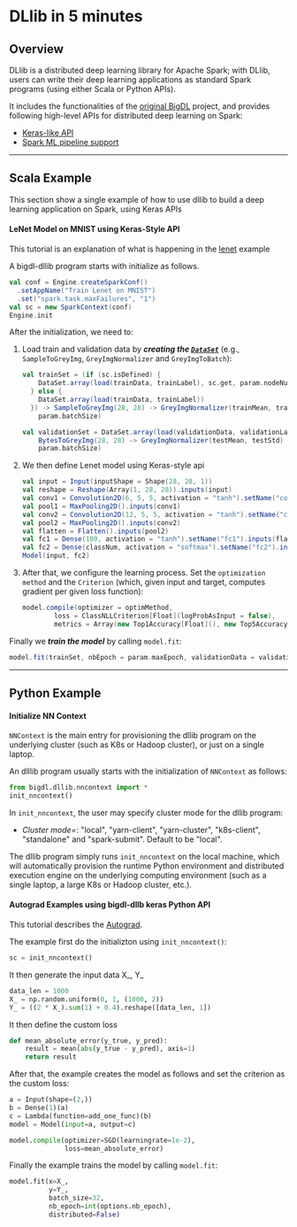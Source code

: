 # DLlib in 5 minutes

## Overview

DLlib is a distributed deep learning library for Apache Spark; with DLlib, users can write their deep learning applications as standard Spark programs (using either Scala or Python APIs).

It includes the functionalities of the [original BigDL](https://github.com/intel-analytics/BigDL/tree/branch-0.14) project, and provides following high-level APIs for distributed deep learning on Spark:

* [Keras-like API](keras-api.md)
* [Spark ML pipeline support](nnframes.md)


---

## Scala Example

This section show a single example of how to use dllib to build a deep learning application on Spark, using Keras APIs

#### LeNet Model on MNIST using Keras-Style API

This tutorial is an explanation of what is happening in the [lenet](https://github.com/intel-analytics/BigDL/tree/branch-2.0/scala/dllib/src/main/scala/com/intel/analytics/bigdl/dllib/example/keras) example

A bigdl-dllib program starts with initialize as follows.
````scala
val conf = Engine.createSparkConf()
  .setAppName("Train Lenet on MNIST")
  .set("spark.task.maxFailures", "1")
val sc = new SparkContext(conf)
Engine.init
````

After the initialization, we need to:

1. Load train and validation data by _**creating the [```DataSet```](https://github.com/intel-analytics/BigDL/blob/branch-2.0/scala/dllib/src/main/scala/com/intel/analytics/bigdl/dllib/feature/dataset/DataSet.scala)**_ (e.g., ````SampleToGreyImg````, ````GreyImgNormalizer```` and ````GreyImgToBatch````):
   ````scala
   val trainSet = (if (sc.isDefined) {
       DataSet.array(load(trainData, trainLabel), sc.get, param.nodeNumber)
     } else {
       DataSet.array(load(trainData, trainLabel))
     }) -> SampleToGreyImg(28, 28) -> GreyImgNormalizer(trainMean, trainStd) -> GreyImgToBatch(
       param.batchSize)

   val validationSet = DataSet.array(load(validationData, validationLabel), sc) ->
       BytesToGreyImg(28, 28) -> GreyImgNormalizer(testMean, testStd) -> GreyImgToBatch(
       param.batchSize)
   ````

2. We then define Lenet model using Keras-style api
   ````scala
   val input = Input(inputShape = Shape(28, 28, 1))
   val reshape = Reshape(Array(1, 28, 28)).inputs(input)
   val conv1 = Convolution2D(6, 5, 5, activation = "tanh").setName("conv1_5x5").inputs(reshape)
   val pool1 = MaxPooling2D().inputs(conv1)
   val conv2 = Convolution2D(12, 5, 5, activation = "tanh").setName("conv2_5x5").inputs(pool1)
   val pool2 = MaxPooling2D().inputs(conv2)
   val flatten = Flatten().inputs(pool2)
   val fc1 = Dense(100, activation = "tanh").setName("fc1").inputs(flatten)
   val fc2 = Dense(classNum, activation = "softmax").setName("fc2").inputs(fc1)
   Model(input, fc2)
   ````

3. After that, we configure the learning process. Set the ````optimization method```` and the ````Criterion```` (which, given input and target, computes gradient per given loss function):
   ````scala
   model.compile(optimizer = optimMethod,
           loss = ClassNLLCriterion[Float](logProbAsInput = false),
           metrics = Array(new Top1Accuracy[Float](), new Top5Accuracy[Float](), new Loss[Float]))
   ````

Finally we _**train the model**_ by calling ````model.fit````:
````scala
model.fit(trainSet, nbEpoch = param.maxEpoch, validationData = validationSet)
````

---

## Python Example

#### Initialize NN Context

`NNContext` is the main entry for provisioning the dllib program on the underlying cluster (such as K8s or Hadoop cluster), or just on a single laptop.

An dlllib program usually starts with the initialization of `NNContext` as follows:

```python
from bigdl.dllib.nncontext import *
init_nncontext()
```

In `init_nncontext`, the user may specify cluster mode for the dllib program:

- *Cluster mode=*: "local", "yarn-client", "yarn-cluster", "k8s-client", "standalone" and "spark-submit". Default to be "local".

The dllib program simply runs `init_nncontext` on the local machine, which will automatically provision the runtime Python environment and distributed execution engine on the underlying computing environment (such as a single laptop, a large K8s or Hadoop cluster, etc.).


#### Autograd Examples using bigdl-dllb keras Python API

This tutorial describes the [Autograd](https://github.com/intel-analytics/BigDL/tree/branch-2.0/python/dllib/examples/autograd).

The example first do the initializton using `init_nncontext()`:
```python
sc = init_nncontext()
```

It then generate the input data X_, Y_

```python
data_len = 1000
X_ = np.random.uniform(0, 1, (1000, 2))
Y_ = ((2 * X_).sum(1) + 0.4).reshape([data_len, 1])
```

It then define the custom loss

```python
def mean_absolute_error(y_true, y_pred):
    result = mean(abs(y_true - y_pred), axis=1)
    return result
```

After that, the example creates the model as follows and set the criterion as the custom loss:
```python
a = Input(shape=(2,))
b = Dense(1)(a)
c = Lambda(function=add_one_func)(b)
model = Model(input=a, output=c)

model.compile(optimizer=SGD(learningrate=1e-2),
              loss=mean_absolute_error)
```
Finally the example trains the model by calling `model.fit`:

```python
model.fit(x=X_,
          y=Y_,
          batch_size=32,
          nb_epoch=int(options.nb_epoch),
          distributed=False)
```